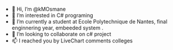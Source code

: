 - 👋 Hi, I’m @kMOsmane
- 👀 I’m interested in C# programing
- 🌱 I’m currently a student at Ecole Polytechnique de Nantes, final enginnering year, embeeded system .
- 💞️ I’m looking to collaborate on c# project
- 📫 I reached you by LiveChart comments colleges 

<!---
kMOsmane/kMOsmane is a ✨ special ✨ repository because its `README.md` (this file) appears on your GitHub profile.
You can click the Preview link to take a look at your changes.
--->

